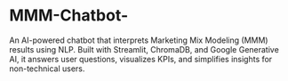 # MMM-Chatbot-
An AI-powered chatbot that interprets Marketing Mix Modeling (MMM) results using NLP. Built with Streamlit, ChromaDB, and Google Generative AI, it answers user questions, visualizes KPIs, and simplifies insights for non-technical users.
